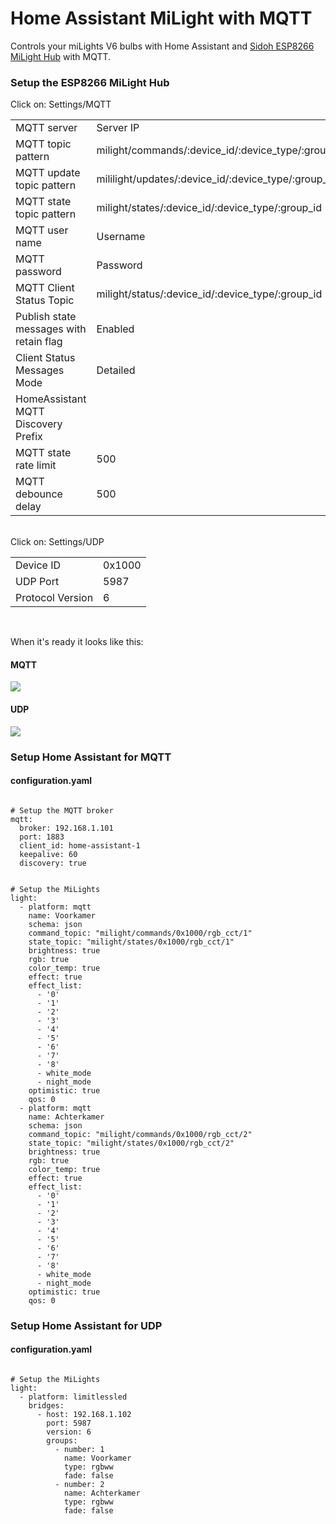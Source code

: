# Home Assistant MiLight with MQTT
Controls your miLights V6 bulbs with Home Assistant and [Sidoh ESP8266 MiLight Hub](https://github.com/sidoh/esp8266_milight_hub) with MQTT.<br/>

<p>
<h3>Setup the ESP8266 MiLight Hub</h3>
Click on: Settings/MQTT
<table>
<tr>
<td>MQTT server</td>
<td>Server IP</td>
</tr>
<tr>
<td>MQTT topic pattern</td>
<td>milight/commands/:device_id/:device_type/:group_id</td>
</tr>
<tr>
<td>MQTT update topic pattern</td>
<td>mililight/updates/:device_id/:device_type/:group_id</td>
</tr>
<tr>
<td>MQTT state topic pattern</td>
<td>milight/states/:device_id/:device_type/:group_id</td>
</tr>
<tr>
<td>MQTT user name</td>
<td>Username</td>
</tr>
<tr>
<td>MQTT password</td>
<td>Password</td>
</tr>
<tr>
<td>MQTT Client Status Topic</td>
<td>milight/status/:device_id/:device_type/:group_id</td>
</tr>
<tr>
<td>Publish state messages with retain flag</td>
<td>Enabled</td>
</tr>
<tr>
<td>Client Status Messages Mode</td>
<td>Detailed</td>
</tr>
<tr>
<td>HomeAssistant MQTT Discovery Prefix</td>
<td></td>
</tr>
<tr>
<td>MQTT state rate limit</td>
<td>500</td>
</tr>
<tr>
<td>MQTT debounce delay</td>
<td>500</td>
</tr>
</table>
</br>
Click on: Settings/UDP
<table>
<tr>
<td>Device ID</td>
<td>0x1000</td>
</tr>
<tr>
<td>UDP Port</td>
<td>5987</td>
</tr>
<tr>
<td>Protocol Version</td>
<td>6</td>
</tr>
</table>
</br>


When it's ready it looks like this:
<h4>MQTT</h4>
<img src="https://github.com/Strontvlieg/Home-Assistant-MiLight-MQTT/blob/main/mqtt.png">
<h4>UDP</h4>
<img src="https://github.com/Strontvlieg/Home-Assistant-MiLight-MQTT/blob/main/udp.png">
</p>


<p>
<h3>Setup Home Assistant for MQTT</h3>
<h4>configuration.yaml</h4>
<pre><code class="language-yaml">
# Setup the MQTT broker
mqtt:
  broker: 192.168.1.101
  port: 1883
  client_id: home-assistant-1
  keepalive: 60
  discovery: true
</code></pre>

<pre><code class="language-yaml">
# Setup the MiLights
light:
  - platform: mqtt
    name: Voorkamer
    schema: json
    command_topic: "milight/commands/0x1000/rgb_cct/1"
    state_topic: "milight/states/0x1000/rgb_cct/1"
    brightness: true
    rgb: true
    color_temp: true
    effect: true
    effect_list:
      - '0'
      - '1'
      - '2'
      - '3'
      - '4'
      - '5'
      - '6'
      - '7'
      - '8'
      - white_mode
      - night_mode
    optimistic: true
    qos: 0
  - platform: mqtt
    name: Achterkamer
    schema: json
    command_topic: "milight/commands/0x1000/rgb_cct/2"
    state_topic: "milight/states/0x1000/rgb_cct/2"
    brightness: true
    rgb: true
    color_temp: true
    effect: true
    effect_list:
      - '0'
      - '1'
      - '2'
      - '3'
      - '4'
      - '5'
      - '6'
      - '7'
      - '8'
      - white_mode
      - night_mode
    optimistic: true
    qos: 0
</code></pre>


<h3>Setup Home Assistant for UDP</h3>
<h4>configuration.yaml</h4>
<pre><code class="language-yaml">
# Setup the MiLights
light:
  - platform: limitlessled
    bridges:
      - host: 192.168.1.102
        port: 5987
        version: 6
        groups:
          - number: 1
            name: Voorkamer
            type: rgbww
            fade: false
          - number: 2
            name: Achterkamer
            type: rgbww
            fade: false
</code></pre>
</p>
